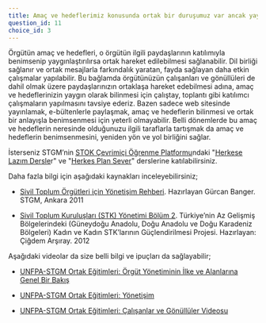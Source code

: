 ```yaml
---
title: Amaç ve hedeflerimiz konusunda ortak bir duruşumuz var ancak yaygın olarak bilinmiyor.
question_id: 11
choice_id: 3
--- 
```

Örgütün amaç ve hedefleri, o örgütün ilgili paydaşlarının katılımıyla benimsenip yaygınlaştırılırsa ortak hareket edilebilmesi sağlanabilir. Dil birliği sağlanır ve ortak mesajlarla farkındalık yaratan, fayda sağlayan daha etkin çalışmalar yapılabilir. Bu bağlamda örgütünüzün çalışanları ve gönüllüleri de dahil olmak üzere paydaşlarınızın ortaklaşa hareket edebilmesi adına, amaç ve hedeflerinizin yaygın olarak bilinmesi için çalıştay, toplantı gibi katılımcı çalışmaların yapılmasını tavsiye ederiz. Bazen sadece web sitesinde yayınlamak, e-bültenlerle paylaşmak, amaç ve hedeflerin bilinmesi ve ortak bir anlayışla benimsenmesi için yeterli olmayabilir. Belli dönemlerde bu amaç ve hedeflerin neresinde olduğunuzu ilgili taraflarla tartışmak da amaç ve hedeflerin benimsenmesini, yeniden yön ve yol birliğini sağlar.

İsterseniz STGM’nin [<u>STOK Çevrimiçi Öğrenme Platformu</u>](https://www.stgm.org.tr/stok-ogrenme-platformu)ndaki "[<u>Herkese Lazım Dersle</u>](https://www.stgm.org.tr/sivil-toplum-okulu-stok/herkese-lazim-dersler)r" ve "[<u>Herkes Plan Sever</u>](https://www.stgm.org.tr/sivil-toplum-okulu-stok/herkes-plan-sever)" derslerine katılabilirsiniz.

Daha fazla bilgi için aşağıdaki kaynakları inceleyebilirsiniz;

- [<u>Sivil Toplum Örgütleri için Yönetişim Rehberi</u>](https://www.stgm.org.tr/sites/default/files/2020-08/sivil-toplum-orgutleri-icin-yonetisim-rehberi.pdf). Hazırlayan Gürcan Banger. STGM, Ankara 2011

- [<u>Sivil Toplum Kuruluşları (STK) Yönetimi Bölüm 2</u>](https://www.gapcatom.org/wp-content/uploads/2014/09/STK_Yonetimi_Bolum_2.pdf). Türkiye’nin Az Gelişmiş Bölgelerindeki (Güneydoğu Anadolu, Doğu Anadolu ve Doğu Karadeniz Bölgeleri) Kadın ve Kadın STK’larının Güçlendirilmesi Projesi. Hazırlayan: Çiğdem Arşıray. 2012

Aşağıdaki videolar da size belli bilgi ve ipuçları da sağlayabilir;

- [<u>UNFPA-STGM Ortak Eğitimleri: Örgüt Yönetiminin İlke ve Alanlarına Genel Bir Bakış</u>](https://www.youtube.com/watch?v=eLBzKFVFxyc&list=PLNNUSz3jzVL64sskDhRNadAhwPdVsD14-&index=18)

- [<u>UNFPA-STGM Ortak Eğitimleri: Yönetişim</u>](https://www.youtube.com/watch?v=qWrC-fa4PhE&list=PLNNUSz3jzVL64sskDhRNadAhwPdVsD14-&index=19)

- [<u>UNFPA-STGM Ortak Eğitimleri: Çalışanlar ve Gönüllüler Videosu</u>](https://www.youtube.com/watch?v=I_FEZm8FcKU&list=PLNNUSz3jzVL64sskDhRNadAhwPdVsD14-&index=21)

